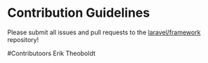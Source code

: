 # Contribution Guidelines

Please submit all issues and pull requests to the [laravel/framework](http://github.com/laravel/framework) repository!

#Contributoors
Erik Theoboldt
